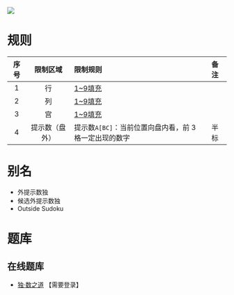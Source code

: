 ![](https://www.gmpuzzles.com/images/blog/GM-OutsideEx.png)

# 规则

| 序号  |  限制区域   | 限制规则                             | 备注  |
|:---:|:-------:|:---------------------------------|:----|
|  1  |    行    | [1~9填充]                          |     |
|  2  |    列    | [1~9填充]                          |     |
|  3  |    宫    | [1~9填充]                          |     |
|  4  | 提示数（盘外） | 提示数`A[BC]`：当前位置向盘内看，前 3 格一定出现的数字 | 半标  |

# 别名

- 外提示数独
- 候选外提示数独
- Outside Sudoku

# 题库

## 在线题库

- [独·数之道](http://www.sudokufans.org.cn/lx/game.index.php?type=ts3) 【需要登录】

[1~9填充]: ../../../rules.md#1~9填充